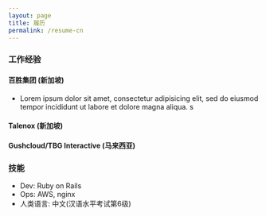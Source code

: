 ```yaml
---
layout: page
title: 履历
permalink: /resume-cn
---
```


### 工作经验

#### 百胜集团 (新加坡)
- Lorem ipsum dolor sit amet, consectetur adipisicing elit, sed do eiusmod
tempor incididunt ut labore et dolore magna aliqua. s

#### Talenox (新加坡)

#### Gushcloud/TBG Interactive (马来西亚)

### 技能
- Dev: Ruby on Rails
- Ops: AWS, nginx
- 人类语言: 中文(汉语水平考试第6级)
